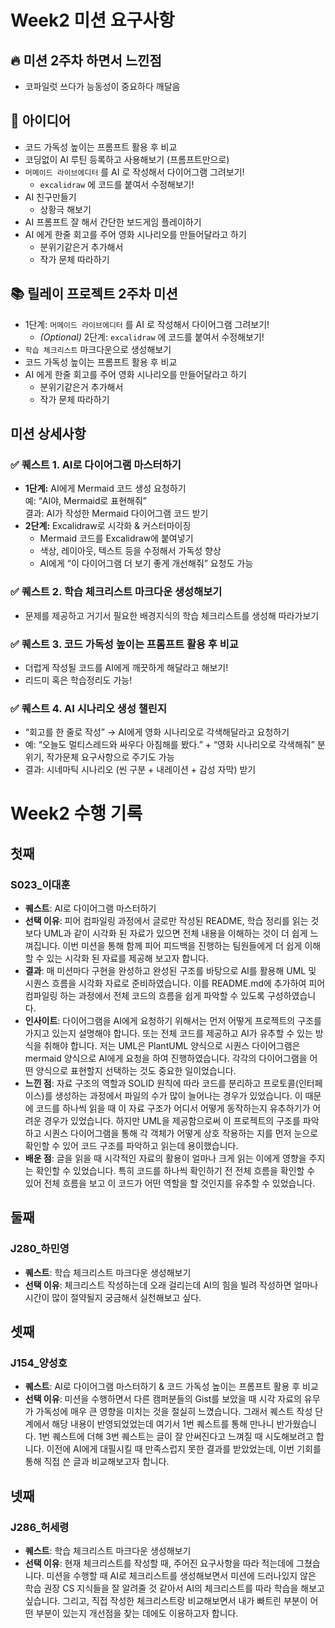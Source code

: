 # Week2 미션 요구사항
## 🔥 미션 2주차 하면서 느낀점
- 코파일럿 쓰다가 능동성이 중요하다 깨달음

## 💢 아이디어
- 코드 가독성 높이는 프롬프트 활용 후 비교
- 코딩없이 AI 루틴 등록하고 사용해보기 (프롬프트만으로)
- `머메이드 라이브에디터` 를 AI 로 작성해서 다이어그램 그려보기!
  - `excalidraw` 에 코드를 붙여서 수정해보기!
- AI 친구만들기
  - 상황극 해보기
- AI 프롬프트 잘 해서 간단한 보드게임 플레이하기
- AI 에게 한줄 회고를 주어 영화 시나리오를 만들어달라고 하기
  - 분위기같은거 추가해서
  - 작가 문체 따라하기

## 📚 릴레이 프로젝트 2주차 미션
- 1단계: `머메이드 라이브에디터` 를 AI 로 작성해서 다이어그램 그려보기!
  - _(Optional)_ 2단계: `excalidraw` 에 코드를 붙여서 수정해보기!
- `학습 체크리스트` 마크다운으로 생성해보기
- 코드 가독성 높이는 프롬프트 활용 후 비교
- AI 에게 한줄 회고를 주어 영화 시나리오를 만들어달라고 하기
  - 분위기같은거 추가해서
  - 작가 문체 따라하기

## 미션 상세사항
### ✅ 퀘스트 1. AI로 다이어그램 마스터하기
- **1단계:** AI에게 Mermaid 코드 생성 요청하기  
    예: “AI야, Mermaid로 표현해줘”  
    결과: AI가 작성한 Mermaid 다이어그램 코드 받기
- **2단계:** Excalidraw로 시각화 & 커스터마이징  
  - Mermaid 코드를 Excalidraw에 붙여넣기
  - 색상, 레이아웃, 텍스트 등을 수정해서 가독성 향상
  - AI에게 “이 다이어그램 더 보기 좋게 개선해줘” 요청도 가능

### ✅ 퀘스트 2. 학습 체크리스트 마크다운 생성해보기
- 문제를 제공하고 거기서 필요한 배경지식의 학습 체크리스트를 생성해 따라가보기

### ✅ 퀘스트 3. 코드 가독성 높이는 프롬프트 활용 후 비교
- 더럽게 작성될 코드를 AI에게 깨끗하게 해달라고 해보기!
- 리드미 혹은 학습정리도 가능!

### ✅ 퀘스트 4. AI 시나리오 생성 챌린지
- “회고를 한 줄로 작성” → AI에게 영화 시나리오로 각색해달라고 요청하기
- 예: “오늘도 멀티스레드와 싸우다 아침해를 봤다.” + “영화 시나리오로 각색해줘”
    분위기, 작가문체 요구사항으로 주기도 가능
- 결과: 시네마틱 시나리오 (씬 구분 + 내레이션 + 감성 자막) 받기

# Week2 수행 기록
## 첫째
### S023_이대훈
- **퀘스트**: AI로 다이어그램 마스터하기
- **선택 이유**: 피어 컴파일링 과정에서 글로만 작성된 README, 학습 정리를 읽는 것보다 UML과 같이 시각화 된 자료가 있으면 전체 내용을 이해하는 것이 더 쉽게 느껴집니다. 이번 미션을 통해 함께 피어 피드백을 진행하는 팀원들에게 더 쉽게 이해할 수 있는 시각화 된 자료를 제공해 보고자 합니다.
- **결과**: 매 미션마다 구현을 완성하고 완성된 구조를 바탕으로 AI를 활용해 UML 및 시퀀스 흐름을 시각화 자료로 준비하였습니다. 이를 README.md에 추가하여 피어 컴파일링 하는 과정에서 전체 코드의 흐름을 쉽게 파악할 수 있도록 구성하였습니다.
- **인사이트**: 다이어그램을 AI에게 요청하기 위해서는 먼저 어떻게 프로젝트의 구조를 가지고 있는지 설명해야 합니다. 또는 전체 코드를 제공하고 AI가 유추할 수 있는 방식을 취해야 합니다. 저는 UML은 PlantUML 양식으로 시퀀스 다이어그램은 mermaid 양식으로 AI에게 요청을 하여 진행하였습니다. 각각의 다이어그램을 어떤 양식으로 표현할지 선택하는 것도 중요한 일이었습니다.
- **느낀 점**: 자료 구조의 역할과 SOLID 원칙에 따라 코드를 분리하고 프로토콜(인터페이스)를 생성하는 과정에서 파일의 수가 많이 늘어나는 경우가 있었습니다. 이 때문에 코드를 하나씩 읽을 때 이 자료 구조가 어디서 어떻게 동작하는지 유추하기가 어려운 경우가 있었습니다. 하지만 UML을 제공함으로써 이 프로젝트의 구조를 파악하고 시퀀스 다이어그램을 통해 각 객체가 어떻게 상호 작용하는 지를 먼저 눈으로 확인할 수 있어 코드 구조를 파악하고 읽는데 용이했습니다.
- **배운 점**: 글을 읽을 때 시각적인 자료의 활용이 얼마나 크게 읽는 이에게 영향을 주지는 확인할 수 있었습니다. 특히 코드를 하나씩 확인하기 전 전체 흐름을 확인할 수 있어 전체 흐름을 보고 이 코드가 어떤 역할을 할 것인지를 유추할 수 있었습니다.

## 둘째
### J280_하민영
- **퀘스트**: 학습 체크리스트 마크다운 생성해보기
- **선택 이유**: 체크리스트 작성하는데 오래 걸리는데 AI의 힘을 빌려 작성하면 얼마나 시간이 많이 절약될지 궁금해서 실천해보고 싶다.

## 셋째
### J154_양성호
- **퀘스트**: AI로 다이어그램 마스터하기 & 코드 가독성 높이는 프롬프트 활용 후 비교
- **선택 이유**: 미션을 수행하면서 다른 캠퍼분들의 Gist를 보았을 때 시각 자료의 유무가 가독성에 매우 큰 영향을 미치는 것을 절실히 느꼈습니다. 그래서 퀘스트 작성 단계에서 해당 내용이 반영되었었는데 여기서 1번 퀘스트를 통해 만나니 반가웠습니다. 1번 퀘스트에 더해 3번 퀘스트는 글이 잘 안써진다고 느껴질 때 시도해보려고 합니다. 이전에 AI에게 대필시킬 때 만족스럽지 못한 결과를 받았었는데, 이번 기회를 통해 직접 쓴 글과 비교해보고자 합니다.

## 넷째
### J286_허세령
- **퀘스트**: 학습 체크리스트 마크다운 생성해보기
- **선택 이유**: 현재 체크리스트를 작성할 때, 주어진 요구사항을 따라 적는데에 그쳤습니다. 미션을 수행할 때 AI로 체크리스트를 생성해보면서 미션에 드러나있지 않은 학습 권장 CS 지식들을 잘 알려줄 것 같아서 AI의 체크리스트를 따라 학습을 해보고 싶습니다. 그리고, 직접 작성한 체크리스트랑 비교해보면서 내가 빠트린 부분이 어떤 부분이 있는지 개선점을 찾는 데에도 이용하고자 합니다.

